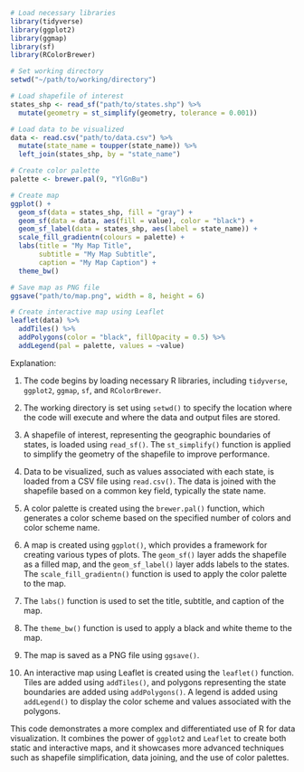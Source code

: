 ```R
# Load necessary libraries
library(tidyverse)
library(ggplot2)
library(ggmap)
library(sf)
library(RColorBrewer)

# Set working directory
setwd("~/path/to/working/directory")

# Load shapefile of interest
states_shp <- read_sf("path/to/states.shp") %>% 
  mutate(geometry = st_simplify(geometry, tolerance = 0.001))

# Load data to be visualized
data <- read.csv("path/to/data.csv") %>% 
  mutate(state_name = toupper(state_name)) %>% 
  left_join(states_shp, by = "state_name")

# Create color palette
palette <- brewer.pal(9, "YlGnBu")

# Create map
ggplot() +
  geom_sf(data = states_shp, fill = "gray") +
  geom_sf(data = data, aes(fill = value), color = "black") +
  geom_sf_label(data = states_shp, aes(label = state_name)) +
  scale_fill_gradientn(colours = palette) +
  labs(title = "My Map Title",
       subtitle = "My Map Subtitle",
       caption = "My Map Caption") +
  theme_bw()

# Save map as PNG file
ggsave("path/to/map.png", width = 8, height = 6)

# Create interactive map using Leaflet
leaflet(data) %>% 
  addTiles() %>% 
  addPolygons(color = "black", fillOpacity = 0.5) %>% 
  addLegend(pal = palette, values = ~value)
```

Explanation:

1. The code begins by loading necessary R libraries, including `tidyverse`, `ggplot2`, `ggmap`, `sf`, and `RColorBrewer`.

2. The working directory is set using `setwd()` to specify the location where the code will execute and where the data and output files are stored.

3. A shapefile of interest, representing the geographic boundaries of states, is loaded using `read_sf()`. The `st_simplify()` function is applied to simplify the geometry of the shapefile to improve performance.

4. Data to be visualized, such as values associated with each state, is loaded from a CSV file using `read.csv()`. The data is joined with the shapefile based on a common key field, typically the state name.

5. A color palette is created using the `brewer.pal()` function, which generates a color scheme based on the specified number of colors and color scheme name.

6. A map is created using `ggplot()`, which provides a framework for creating various types of plots. The `geom_sf()` layer adds the shapefile as a filled map, and the `geom_sf_label()` layer adds labels to the states. The `scale_fill_gradientn()` function is used to apply the color palette to the map.

7. The `labs()` function is used to set the title, subtitle, and caption of the map.

8. The `theme_bw()` function is used to apply a black and white theme to the map.

9. The map is saved as a PNG file using `ggsave()`.

10. An interactive map using Leaflet is created using the `leaflet()` function. Tiles are added using `addTiles()`, and polygons representing the state boundaries are added using `addPolygons()`. A legend is added using `addLegend()` to display the color scheme and values associated with the polygons.

This code demonstrates a more complex and differentiated use of R for data visualization. It combines the power of `ggplot2` and `Leaflet` to create both static and interactive maps, and it showcases more advanced techniques such as shapefile simplification, data joining, and the use of color palettes.